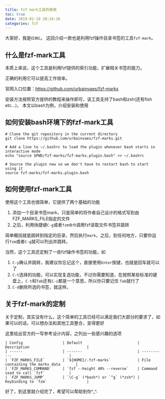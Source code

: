 ```yaml
---
title: fzf mark工具的使用
toc: true
date: 2019-01-10 20:24:26
categories: fzf
---
```


大家好，我是`红桃C`。
这回介绍一款也是利用fzf操作目录书签的工具`fzf-mark`。

## 什么是fzf-mark工具

本质上来说，这个工具是利用fzf提供的索引功能，扩展相关书签的能力。

正确的利用它可以提高工作效率。

官网入口位置：https://github.com/urbainvaes/fzf-marks

安装方法按照官方提供的教程来操作即可，该工具支持了bash和zsh(还有fish etc...)，
本文以bash为例，介绍安装和使用

## 如何安装bash环境下的fzf-mark工具

    # Clone the git repository in the current directory
    git clone https://github.com/urbainvaes/fzf-marks.git

    # Add a line to ~/.bashrc to load the plugin whenever bash starts in interactive mode
    echo "source $PWD/fzf-marks/fzf-marks.plugin.bash" >> ~/.bashrc

    # Source the plugin now so we don't have to restart bash to start using it
    source fzf-marks/fzf-marks.plugin.bash

## 如何使用fzf-mark工具

使用这个工具也很简单，它提供了两个基础的功能

1. 添加一个目录书签mark，只是简单的将作者自己设计的格式写到由FZF\_MARKS\_FILE指定的文件
2. 之后，利用快捷键`C-g`或者`fzm命令`调用fzf读取文件书签并跳转

简单概括就是跳转到指定的目录，然后执行`mark`，之后，到任何地方，只要你运行`fzm`或者`C-g`就可以列出并跳转。

当然，这个工具还定制了一些fzf操作书签的功能，如

1. `C-y`确认并跳转，我建议你忘记这个，直接使用`Enter`按键，也就是回车就可以了
2. `C-t`选择的功能，可以实现复选功能，不过你需要知道，在按照某些标准的键盘上，`C-t`和`Tab`还有`C-i`都是一个意思，所以你只要记住 `Tab`就行了
3. `C-d`删除所选的书签，就这样。

## 关于fzf-mark的定制

关于定制，其实没有什么，这个简单的工具已经可以满足我们大部分的要求了，如果可以的话，可以想办法和其他工具整合，变得更好

这里给出官方的一写参考设计内容，之列出一些感兴趣的选项

    | Config                  | Default                         | Description                          |
    | ------                  | -------                         | -----------                          |
    | `FZF_MARKS_FILE`        | `${HOME}/.fzf-marks`            | File containing the marks data       |
    | `FZF_MARKS_COMMAND`     | `fzf --height 40% --reverse`    | Command used to call `fzf`           |
    | `FZF_MARKS_JUMP`        | `\C-g` (*bash*) or `^g` (*zsh*) | Keybinding to `fzm`                  |


好了，到这里就介绍完了，希望可以帮助到你^\_^.
